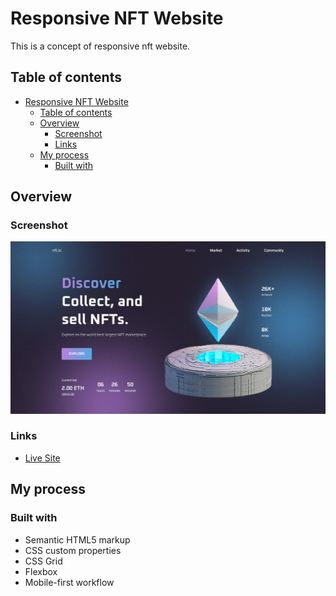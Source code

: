 # Responsive NFT Website

This is a concept of responsive nft website.

## Table of contents

- [Responsive NFT Website](#responsive-nft-website)
  - [Table of contents](#table-of-contents)
  - [Overview](#overview)
    - [Screenshot](#screenshot)
    - [Links](#links)
  - [My process](#my-process)
    - [Built with](#built-with)

## Overview

### Screenshot

![](desktop-screen.jpg)

### Links

- [Live Site](https://responsive-nft-website-by-srk.netlify.app/)

## My process

### Built with

- Semantic HTML5 markup
- CSS custom properties
- CSS Grid
- Flexbox
- Mobile-first workflow
